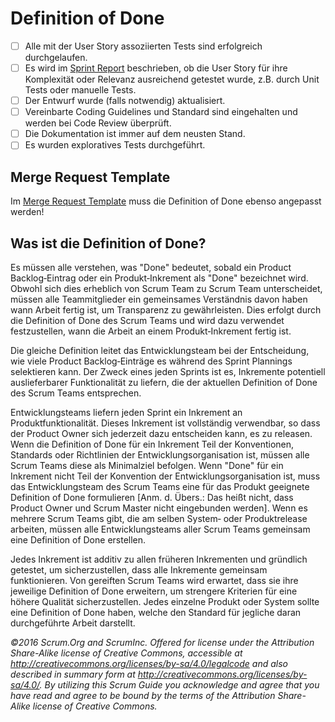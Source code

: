 # Definition of Done

- [ ] Alle mit der User Story assoziierten Tests sind erfolgreich durchgelaufen.
- [ ] Es wird im [Sprint Report](./Sprint.Report.md) beschrieben, ob die User Story für ihre Komplexität oder Relevanz ausreichend getestet wurde, z.B. durch Unit Tests oder manuelle Tests.
- [ ] Der Entwurf wurde (falls notwendig) aktualisiert.
- [ ] Vereinbarte Coding Guidelines und Standard sind eingehalten und werden bei Code Review überprüft.
- [ ] Die Dokumentation ist immer auf dem neusten Stand.
- [ ] Es wurden exploratives Tests durchgeführt.

## Merge Request Template

Im [Merge Request Template](/.gitlab/merge_request_templates/General.md) muss die Definition of Done ebenso angepasst werden!

## Was ist die Definition of Done?

Es müssen alle verstehen, was "Done" bedeutet, sobald ein Product Backlog‐Eintrag oder ein Produkt‐Inkrement als "Done" bezeichnet wird.
Obwohl sich dies erheblich von Scrum Team zu Scrum Team unterscheidet, müssen alle Teammitglieder ein gemeinsames Verständnis davon haben wann Arbeit fertig ist, um Transparenz zu gewährleisten.
Dies erfolgt durch die Definition of Done des Scrum Teams und wird dazu verwendet festzustellen, wann die Arbeit an einem Produkt‐Inkrement fertig ist.

Die gleiche Definition leitet das Entwicklungsteam bei der Entscheidung, wie viele Product Backlog‐Einträge es während des Sprint Plannings selektieren kann.
Der Zweck eines jeden Sprints ist es, Inkremente potentiell auslieferbarer Funktionalität zu liefern, die der aktuellen Definition of Done des Scrum Teams entsprechen.

Entwicklungsteams liefern jeden Sprint ein Inkrement an Produktfunktionalität.
Dieses Inkrement ist vollständig verwendbar, so dass der Product Owner sich jederzeit dazu entscheiden kann, es zu releasen.
Wenn die Definition of Done für ein Inkrement Teil der Konventionen, Standards oder Richtlinien der Entwicklungsorganisation ist, müssen alle Scrum Teams diese als Minimalziel befolgen.
Wenn "Done" für ein Inkrement nicht Teil der Konvention der Entwicklungsorganisation ist, muss das Entwicklungsteam des Scrum Teams eine für das Produkt geeignete Definition of Done formulieren [Anm. d. Übers.: Das heißt nicht, dass Product Owner und Scrum Master nicht eingebunden werden].
Wenn es mehrere Scrum Teams gibt, die am selben System‐ oder Produktrelease arbeiten, müssen alle Entwicklungsteams aller Scrum Teams gemeinsam eine Definition of Done erstellen.

Jedes Inkrement ist additiv zu allen früheren Inkrementen und gründlich getestet, um
sicherzustellen, dass alle Inkremente gemeinsam funktionieren.
Von gereiften Scrum Teams wird erwartet, dass sie ihre jeweilige Definition of Done erweitern,
um strengere Kriterien für eine höhere Qualität sicherzustellen.
Jedes einzelne Produkt oder System sollte eine Definition of Done haben, welche den Standard für jegliche daran durchgeführte Arbeit darstellt.

*©2016 Scrum.Org and ScrumInc. Offered for license under the Attribution Share-Alike license of Creative Commons,
accessible at http://creativecommons.org/licenses/by-sa/4.0/legalcode and also described in summary form at
http://creativecommons.org/licenses/by-sa/4.0/. 
By utilizing this Scrum Guide you acknowledge and agree that you have read and agree to be bound by the terms of the Attribution Share-Alike license of Creative Commons.*